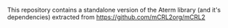 This repository contains a standalone version of the Aterm library (and it's dependencies) extracted from https://github.com/mCRL2org/mCRL2
